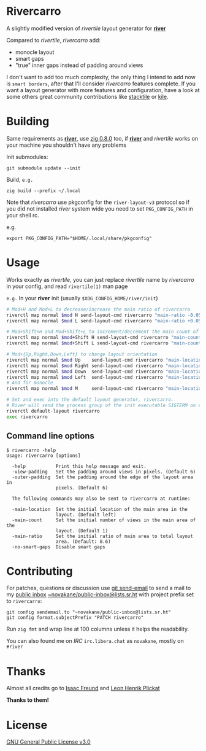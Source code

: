 # Rivercarro

A slightly modified version of _rivertile_ layout generator for
**[river][]**

Compared to _rivertile_, _rivercarro_ add:

-   monocle layout
-   smart gaps
-   "true" inner gaps instead of padding around views

I don't want to add too much complexity, the only thing I intend
to add now is `smart borders`, after that I'll consider _rivercarro_
features complete. If you want a layout generator with more features
and configuration, have a look at some others great community
contributions like [stacktile][] or [kile][].

[river]: https://github.com/ifreund/river
[stacktile]: https://sr.ht/~leon_plickat/stacktile/
[kile]: https://gitlab.com/snakedye/kile

# Building

Same requirements as **[river][]**, use [zig 0.8.0][] too, if **[river][]** and
_rivertile_ works on your machine you shouldn't have any problems

Init submodules:

    git submodule update --init

Build, `e.g.`

    zig build --prefix ~/.local

Note that _rivercarro_ use pkgconfig for the `river-layout-v3`
protocol so if you did not installed _river_ system wide you need to
set `PKG_CONFIG_PATH` in your shell rc.

e.g.

    export PKG_CONFIG_PATH="$HOME/.local/share/pkgconfig"

[river]: https://github.com/ifreund/river#building
[zig 0.8.0]: https://ziglang.org/download/

# Usage

Works exactly as _rivertile_, you can just replace _rivertile_ name by
_rivercarro_ in your config, and read `rivertile(1)` man page

`e.g.` In your **river** init (usually `$XDG_CONFIG_HOME/river/init`)

```bash
# Mod+H and Mod+L to decrease/increase the main ratio of rivercarro
riverctl map normal $mod H send-layout-cmd rivercarro "main-ratio -0.05"
riverctl map normal $mod L send-layout-cmd rivercarro "main-ratio +0.05"

# Mod+Shift+H and Mod+Shift+L to increment/decrement the main count of rivercarro
riverctl map normal $mod+Shift H send-layout-cmd rivercarro "main-count +1"
riverctl map normal $mod+Shift L send-layout-cmd rivercarro "main-count -1"

# Mod+{Up,Right,Down,Left} to change layout orientation
riverctl map normal $mod Up    send-layout-cmd rivercarro "main-location top"
riverctl map normal $mod Right send-layout-cmd rivercarro "main-location right"
riverctl map normal $mod Down  send-layout-cmd rivercarro "main-location bottom"
riverctl map normal $mod Left  send-layout-cmd rivercarro "main-location left"
# And for monocle
riverctl map normal $mod M     send-layout-cmd rivercarro "main-location monocle"

# Set and exec into the default layout generator, rivercarro.
# River will send the process group of the init executable SIGTERM on exit.
riverctl default-layout rivercarro
exec rivercarro
```

## Command line options

```
$ rivercarro -help
Usage: rivercarro [options]

  -help           Print this help message and exit.
  -view-padding   Set the padding around views in pixels. (Default 6)
  -outer-padding  Set the padding around the edge of the layout area in
                  pixels. (Default 6)

  The following commands may also be sent to rivercarro at runtime:

  -main-location  Set the initial location of the main area in the
                  layout. (Default left)
  -main-count     Set the initial number of views in the main area of the
                  layout. (Default 1)
  -main-ratio     Set the initial ratio of main area to total layout
                  area. (Default: 0.6)
  -no-smart-gaps  Disable smart gaps
```

# Contributing

For patches, questions or discussion use [git send-email][] to send
a mail to my [public inbox][] [~novakane/public-inbox@lists.sr.ht][]
with project prefix set to `rivercarro`:

```
git config sendemail.to "~novakane/public-inbox@lists.sr.ht"
git config format.subjectPrefix "PATCH rivercarro"
```

Run `zig fmt` and wrap line at 100 columns unless it helps the
readability.

You can also found me on _IRC_ `irc.libera.chat` as `novakane`, mostly on
`#river`

[git send-email]: https://git-send-email.io
[public inbox]: https://lists.sr.ht/~novakane/public-inbox
[~novakane/public-inbox@lists.sr.ht]: mailto:~novakane/public-inbox@lists.sr.ht

# Thanks

Almost all credits go to [Isaac Freund][] and [Leon Henrik Plickat][]

**Thanks to them!**

[isaac freund]: https://github.com/ifreund
[leon henrik plickat]: https://sr.ht/~leon_plickat/

# License

[GNU General Public License v3.0][]

[gnu general public license v3.0]: LICENSE
